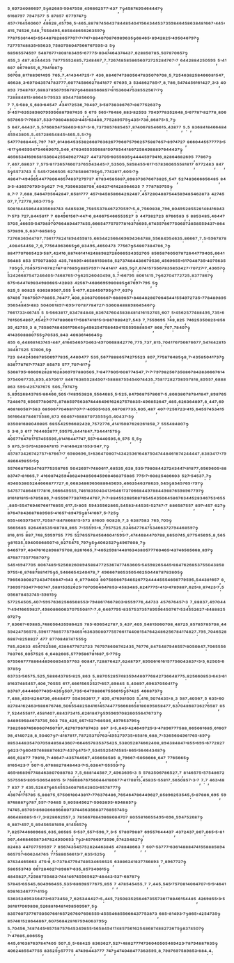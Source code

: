 ⁵·⁶⁹⁷³⁴⁰⁸⁶⁶⁹⁷·⁵‽⁸²⁶⁸⁵′⁵⁰⁴⁷⁵⁵⁸·⁴⁵⁶⁸⁶²⁵⁷⁷′⁴³⁷,⁷‽⁴⁵⁸⁷⁴⁹⁵⁴⁶⁴⁴⁴⁷‽⁶¹⁶⁸⁷⁹⁷,⁷⁹⁴⁷⁵⁷⁷,⁵,⁸⁷⁸⁵⁷,⁶⁷⁷⁹⁷⁴⁷‽⁴⁵⁷'⁷⁶⁴⁵⁶⁰⁶⁰⁷,⁴⁸⁶²⁸·⁴⁵⁷⁹⁶·⁵'⁴⁶⁵:⁸⁸⁷⁸⁷⁴⁵⁶⁴³⁷⁸⁴⁴⁸⁵⁴⁰⁴¹⁵⁶⁴³⁴⁴⁵³⁷³⁵⁹⁸⁴⁶⁴⁵⁸⁶³⁸⁴⁸¹⁶⁶⁷'⁴⁴⁵'⁴¹⁵·⁷⁴⁵²⁶·⁵⁴⁸·⁷⁵⁵⁸⁴⁹⁵:⁶⁸⁵⁸⁴⁸⁶⁵⁶²⁶³⁵⁹⁷‽⁷⁷⁸⁷⁵³⁶¹⁴⁴⁵'⁵⁵⁴⁴⁸⁷⁸²⁸⁶⁵⁷⁷⁰⁷′⁷'⁷⁴⁷'⁸⁸⁴⁰⁷⁰⁸⁷⁶⁹⁸⁹⁶³⁵‽⁶⁸⁴⁶⁵'⁸⁹⁴²⁸²⁵′⁴⁹⁵⁰⁴⁶⁷⁹⁷‽⁷²⁷⁷⁵⁷⁴⁸⁸³⁵′⁶⁵⁶³⁵·⁷⁵⁸⁰⁷⁹⁸⁰⁴⁷⁵⁶⁶⁷⁶⁷⁵⁹⁵'³,⁵‽⁶⁸⁵⁶⁵⁵⁷⁴⁵⁹⁷,⁵⁴⁸⁷⁶⁷⁷'⁸⁰⁸¹⁸³⁴⁹⁵'⁶⁷⁷⁷⁵'⁸⁰⁴⁷⁴⁶⁴³⁷⁴⁴³⁷·⁶²⁸⁸⁵⁰⁷⁸⁵:⁵⁰⁷⁸⁷⁰⁶⁵⁷‽⁴⁵⁵·³,⁴⁸⁷:⁶³⁴⁴⁴³⁵,⁷⁸⁷⁷⁵⁵⁵²⁴⁸⁵:⁷²⁴⁸⁴⁶⁷·⁷:⁷²⁶⁷⁴⁸⁵⁸⁵⁸⁶⁵⁶⁰⁷²⁷²⁵²⁸⁴⁷⁶⁷'⁷,⁶⁴⁴²⁸⁸⁴²⁵⁰⁵⁹⁵,⁵'⁴¹⁶⁸⁷,⁸⁶⁷⁹⁸⁵⁵·⁶·⁷⁹⁴¹⁸⁸⁷‽⁵⁶⁷⁰⁸·⁸¹⁷⁸⁸⁹⁶¹⁴⁹⁵,⁷⁶⁵:⁷:⁴¹⁴³⁴⁴⁷²⁵'⁷,⁴³⁶·⁸⁸⁴⁶⁷⁴⁷³⁸⁰⁵⁶⁴⁷⁸³⁵⁰⁷⁶⁷⁰⁸·⁵·⁷²⁵⁴⁶³⁸²⁵⁸⁴⁶⁶⁰⁸¹⁵⁴⁷·⁴⁶⁶³⁸·³′⁶⁹⁷⁰⁴³⁵⁷⁴⁷⁸³⁷⁷⁷:⁶⁰⁷⁷⁴⁵⁸⁶⁶²⁷⁸⁴¹⁸⁷⁷,⁶⁷⁶⁹⁵·³,⁵³⁴⁸⁶²⁷⁸⁵′⁷·⁸·⁷⁸⁶·⁵⁴⁷⁴⁴⁵⁶¹⁶¹⁴²⁷·³′³,⁴⁰⁸⁹³,⁷⁹⁴⁸⁷⁶⁷:⁶⁸⁸³⁷⁸⁵⁶⁷⁹⁵⁶⁷⁸⁷‽⁶⁴⁶⁸⁸⁵⁶⁶⁸⁵⁷′⁸¹⁵³⁶⁰⁴⁷⁵³⁸⁵⁵²⁵⁶⁷′⁷‽⁷²⁸⁸⁸⁴⁸¹⁵'⁸⁶⁶⁴⁵′⁷⁹⁵³³,⁸⁹⁴⁴⁷⁵⁸⁵⁶⁰⁵‽⁷,⁷:⁵′⁵⁸⁸·⁵·⁶⁸³′⁶⁴⁵⁴⁷,⁴³⁴¹⁷²⁵³⁶·⁷⁰⁴⁸⁷·³′⁵⁸⁷³⁸³⁸⁶⁷⁶⁷'⁸⁸⁷⁷⁵²⁶³⁷‽⁵'⁴⁵⁷′⁶³⁵³⁸⁹⁸⁰⁷⁹⁵⁹⁵⁶⁸⁸⁷⁹⁸⁷⁴³⁵,⁵,⁶⁷⁵,⁵⁶⁵'⁷⁶⁴⁸⁶·⁸⁸³′⁸²⁵⁹³,⁷⁹⁴⁹⁷⁷⁸³⁵²⁶⁴⁸·⁵′⁶⁷⁷⁸⁷′⁸²⁷⁷⁸·⁸⁰⁶⁶⁵⁷⁸⁶⁵′⁷′⁷⁶⁸³⁷:⁵³³′⁷⁰⁸⁰⁴⁸⁸⁰³′⁴⁴⁵′⁶³⁴⁸⁸·⁷⁷⁵²⁸⁹⁵⁷⁵‽⁴³⁵'⁷³⁸·⁸⁶⁸⁷⁵'⁵·⁷‽⁵,⁶⁴⁷:⁴⁴⁴³⁷:⁵·⁵⁷⁶⁶⁸⁹⁴⁷⁵⁸⁴⁰³′⁶³⁷'⁵'⁶·⁷³⁷⁹⁸⁵⁷⁶⁸⁵⁴⁵⁷:⁸⁷⁴⁰⁶⁷⁸⁵⁴⁶⁶¹⁵:⁴³⁸⁷⁷,⁵:⁵,⁸³⁶⁸⁴¹⁸⁴⁶⁶⁴⁸⁴⁴⁵⁹⁴³⁸⁰⁵:⁵:⁴⁵⁷²⁸⁶⁵⁴⁸⁴⁵'⁴⁶⁵:⁵:⁵'⁷‽⁵⁴⁷⁷⁷⁸⁶⁸⁴⁴⁵:⁷⁹⁷,⁷⁶⁷·⁸¹⁴⁸⁶⁴⁵³⁵³⁸²⁶⁶⁸⁷⁶³⁶²⁶⁷⁷⁹⁶⁰⁷⁵⁷⁹⁶²⁵⁷⁵⁸⁸⁷⁶⁵⁷′⁸⁹⁷⁴⁷²⁷,⁸⁶⁶⁰⁴⁴⁵⁵⁷⁷⁷⁷³′⁵′⁶¹⁷‽⁶⁴⁵⁹⁵⁴⁷⁵⁴⁶⁶⁹⁶⁷⁵:⁵⁴⁶·⁴⁷⁶³⁴⁵⁵⁵⁵⁵⁶⁸⁸¹⁵⁰⁷⁸⁵⁴⁴¹⁸⁶⁷²⁵⁸⁴⁹⁸⁸⁸⁹⁷⁶⁴⁴⁴³⁷‽⁴⁶⁵⁶⁵³⁴¹⁶⁹⁶⁵⁸¹⁵³⁶⁰⁴²⁵⁵⁴⁹⁶²⁷⁷⁴²⁷,⁴⁴⁷³⁷⁰⁵′⁶⁰⁵⁵⁶⁰⁵‽⁴⁴⁴⁴⁵⁹⁷⁹⁴¹⁶·⁸²⁸⁶⁴⁶⁸²⁶⁹⁵,⁷⁷⁸⁶⁷‽⁷:⁴⁶⁷:⁶⁸⁶³⁷,⁷·⁵⁷⁵′⁸¹⁷³⁶⁵⁷⁴⁶⁰⁷³⁷⁶⁵⁹⁴³⁴⁴⁵'⁷·⁵³⁵⁰⁵·⁵⁸⁵⁸⁴⁵⁵′⁶¹⁷′⁵⁷⁸³⁶⁰⁶⁵⁵⁵⁸¹⁸¹⁷,⁶⁷⁷²⁴⁸³,⁸⁴⁷,⁵‽⁵⁵⁷³⁷⁴³,⁵,⁵⁴⁵′⁷²⁶⁶⁵⁰⁵,⁶²⁷⁸⁵⁸⁸⁶⁷⁹⁵‽⁵:⁷⁷⁴²⁸¹⁷:⁶⁰⁵′⁷‽⁴⁸⁶⁴⁷′⁴⁹⁴⁰⁶⁵⁴⁴⁷⁷⁸⁰⁶⁴⁶⁵⁷⁴⁸³⁷²⁷⁹⁷³⁷,⁶⁷⁸³⁴⁵⁸⁵⁶⁸⁷:⁸⁹⁸³⁷³⁶⁷⁶⁶⁷³⁸²⁵·⁵⁴⁷,⁵²⁷⁴⁸³⁶⁶⁶⁶⁵⁶⁴⁸⁵,⁸⁴³′⁵'⁴³⁶⁵⁷⁰⁷⁹⁵′⁵‽⁶²⁷,⁷′⁶·⁷³⁵⁶⁶³⁵⁸⁷⁵⁶·⁴⁰⁴³⁷′⁶¹⁴²⁸⁵⁶⁴⁶³⁵,⁷,⁷⁷⁸⁷⁸⁹⁷⁵⁵‽⁸·⁷′⁷,⁷:⁶⁸⁸·⁵⁴⁶⁴⁷⁹⁵⁶⁴²⁸⁴⁷·⁶⁵⁸¹⁷⁷⁷,⁴⁵⁷′⁸⁴⁵⁸⁵⁸⁶⁶⁴²⁶²⁴⁸⁷·⁴⁵⁷²⁸⁰⁴⁸⁸⁷⁵⁴⁴⁵⁸⁹⁴⁸⁵⁴⁶³⁸⁷³,⁴²⁷⁴⁵⁰⁷·⁷·⁷²⁷⁷⁸·⁸⁶³′⁷⁷⁵‽⁵⁰⁸¹⁸⁴⁴⁵⁸⁶⁴⁴⁸³⁵⁶⁸⁸⁷⁴³,⁶⁴⁸⁵⁸³⁶·⁷⁵⁸⁵⁵³⁷⁸⁴⁶⁷²⁷⁰⁵⁹⁷′⁵:⁸·⁷⁵⁶⁰⁸³⁸·⁷⁹⁶·⁸⁰⁴⁹⁵²⁸⁵⁵²⁸¹⁴⁸⁴¹⁶⁸⁴³⁷'⁵⁷³,⁷²⁷:⁸⁴⁴⁵⁸¹⁷,⁷,⁶⁸⁴⁹⁶¹⁵⁶⁷′⁴⁴⁷′⁶·⁸⁴⁶⁶⁷⁵⁴⁶⁶⁵⁵³⁵²⁷,³,⁴⁴⁷³⁸²⁷²³,⁶⁷⁶⁶⁵⁸³,⁵,⁸⁸⁵³⁴⁸⁵:⁴⁶⁴⁴⁷⁵⁷⁰⁵·⁴⁶⁶⁵⁵′⁵⁴⁷⁹⁸⁹⁷⁰⁷⁶⁶⁴⁸⁹⁴⁴⁷⁷⁴⁵⁵:⁶⁶⁶⁵⁴⁷⁷⁵⁷⁹⁷⁷⁸¹⁶³⁷⁸⁶⁹⁵:⁶⁷⁴⁵⁵⁷⁸⁶⁷⁷⁵⁰⁶⁹⁷³⁸⁵⁸⁵⁵⁹⁴³⁷'⁸⁶⁴⁵⁷⁹⁸⁹⁶·⁵:⁶³⁷'⁶⁸⁵⁸⁵‽⁷²⁷⁶⁸³⁶⁹⁴⁴⁷⁰⁷:⁷⁵⁶¹⁷⁷⁸²⁴¹⁸⁹⁴⁴⁵⁹⁸¹⁵:⁶⁶⁵⁴⁴²⁵⁶⁶⁴⁶⁹⁶⁹⁴³⁶⁴⁷⁸⁸·⁵⁵⁶⁸⁴⁹⁵⁴⁶³⁵:⁸⁶⁶⁶⁷·⁷:⁵'⁵⁹⁶⁷⁸⁷⁸·⁴⁰⁸⁴⁵⁴⁴⁵⁸·⁷·⁶·⁷⁷⁵⁶⁴⁰⁶³⁶⁶⁵‽⁶·⁸³⁴⁹⁵:⁴⁶⁵⁰⁴⁷³,⁷⁷⁵⁶⁷‽⁵⁴⁸⁰⁷³⁸⁴⁷⁸⁶·⁷‽⁸⁸⁴⁷⁷⁰⁷⁶⁶⁵⁴²³′⁵⁸⁷:⁴²⁴¹⁶·⁸⁸⁷⁴⁶¹⁴¹⁴²⁴⁸⁸⁹⁸²⁷²⁸⁰⁶⁶⁵³⁴³⁵²⁷⁰⁵,⁸⁵⁶⁵⁸⁷⁶⁰⁵⁰⁷⁸⁷²⁶⁴⁴⁷⁷⁹⁴⁰⁵:⁶⁶⁴¹⁵⁶⁴⁸⁵,⁸⁵³,⁵⁷⁵⁰⁷³⁸⁰³,⁴³⁵:⁷⁸⁶⁹⁵'⁴⁶⁵⁸⁶¹⁵⁰⁸⁵⁸·⁵²⁷³⁷⁴⁸⁴⁴³⁸⁶⁷⁹⁵³⁶·⁴⁵⁶⁹⁶⁵⁵'⁶¹⁷⁰⁴⁸⁷³⁵′⁴⁰⁷⁵⁶³⁵,⁷⁰⁵‽⁵:⁷⁵⁸⁵⁷⁵⁷'⁶⁷⁸²⁷⁴⁷′⁸⁷⁶⁸⁵‽⁸⁸⁵⁷⁵⁹⁷'⁷⁴⁴¹⁴¹⁷,⁴⁸⁵·⁵‽⁷:⁶⁷⁴¹⁵⁷⁵⁵⁶⁷⁸³⁵⁸⁵³⁴²⁷'⁷⁰⁷²⁷′⁷:⁴³⁶⁵⁷‽⁵²⁴²⁶⁶⁸⁷⁵⁴⁷²⁴⁶⁴⁰⁵'⁷⁴⁶⁸⁷⁶⁵'⁷‽⁶²⁵²⁶⁰⁴⁰⁴⁹⁸·⁵:⁷'⁶⁶⁷⁹⁵,⁸⁰⁶¹⁴¹⁵·⁷‽⁶²⁷⁰⁴⁷⁷²⁷²⁵:⁸³⁷⁷⁸⁶⁷‽⁶⁷⁵'⁶⁴⁴⁷⁴⁹⁸³⁴⁹⁸⁰⁶⁸⁵′⁴²⁸⁸³,⁴²⁵⁶⁷′⁴⁶⁸⁶⁶⁹⁵⁹⁸⁰⁸⁸⁵‽⁶⁷⁶⁹⁷'⁷⁹⁵,⁵‽⁶²⁵·⁵,⁸⁰⁸²⁵,⁶³⁶³⁸⁹⁵⁶⁷:⁵⁵⁵,⁵'⁶⁷⁷:⁶²⁸⁴⁵⁰⁷⁹⁵‽⁷′⁷·⁶³⁷‽⁶⁷⁴⁹⁵,⁷⁸⁶⁷⁵⁶⁷′⁷⁸⁸⁵⁵:⁷⁶⁴⁷⁷·⁴⁰⁸·⁸³⁶³⁷⁰⁵⁶⁶⁶⁷'⁶⁸⁸⁹⁶⁵⁷'⁸⁴⁸⁴⁸²⁸⁰⁷⁰⁶⁴⁵⁴⁴¹⁵⁵⁴⁹⁷²⁷³⁵'⁷⁷⁸⁴⁸⁹⁸⁹⁵⁹⁵⁶⁵⁴⁸⁴⁵′⁴⁸³,⁵⁰⁴⁰⁶¹⁸⁹⁷'⁶⁹⁵′⁷⁰⁷⁸⁷⁷⁸⁴⁷²⁷'⁵³⁶⁰⁸⁴⁸⁸⁸⁹⁸⁶⁴⁵⁴⁶⁷‽⁷⁶⁶¹⁷³³′⁴⁶⁷⁴⁵,⁵,⁵′⁵⁶⁶³⁸¹⁷·⁸³⁴⁷⁸⁴⁸⁴⁸·⁸³⁶⁷⁴⁷⁶⁰⁴⁵⁸³⁸⁴⁸¹⁴¹⁶¹⁵²⁷⁴⁵·⁶⁰⁷,⁵′⁴⁵⁶²⁵⁷⁷⁴⁸⁸⁴⁹⁵·⁷³⁵'⁶⁷⁶¹⁵⁰⁵⁴⁸⁶⁷·⁴⁵⁴²⁷′⁷⁷⁴⁷⁸⁸⁶⁶⁸¹⁷′⁵⁸⁶⁷⁴¹⁸¹⁵′³′⁸⁶⁷⁰⁸⁸⁴²⁷:⁵⁴³,⁷·⁷⁵⁵⁹⁶⁹⁵,⁷⁴⁸·⁸²⁵,⁷⁴⁶²⁵³⁵⁰⁸²³′⁸⁵⁶³⁵·⁴²⁷⁵⁵·³,⁸·⁷⁵⁵⁸⁶⁷⁴⁸⁴⁵⁶¹⁷⁵⁶⁴⁵‽⁴⁹⁸²⁵⁴⁷⁵⁸⁶⁴⁹⁴¹⁵⁵⁵⁹⁵⁸⁸⁸⁵⁴⁷,⁸⁶⁸·⁷⁰⁷:⁷⁸⁴⁰⁷‽⁴¹⁴³⁵⁰⁸⁸⁸⁰⁷⁵⁵‽⁷⁰⁵³⁵·⁸⁴³,⁴⁰⁶³⁶¹⁴⁶⁶⁴⁵‽⁴⁵⁵,⁶·⁴⁴⁸⁶⁸¹⁴³⁷⁴⁵'⁴⁴⁷·⁴¹⁶⁴⁵⁴⁶⁵⁷⁰⁴⁶³′⁴⁹⁷⁰⁶⁶⁸⁸⁴²⁷⁷⁶·⁷⁷⁵·⁷³⁷·⁸¹⁵:⁷⁰⁴¹⁷⁶⁷⁵⁶⁶⁷⁶⁶⁷⁷·⁵⁴⁷⁴⁴²⁸¹⁵³⁸⁴⁸⁷⁵²⁵,⁵⁷⁴⁰⁶·⁵‽⁷²³,⁸⁴⁴²⁴³⁶⁸⁷⁸⁵⁰⁶⁹⁷⁷⁸³⁵·⁴⁴⁸⁰⁴⁷⁷,⁵³⁵·⁵⁶⁷⁷⁸⁸⁸⁶⁵⁷⁴²⁷⁵⁵²³,⁸⁰⁷·⁷⁷⁵⁸⁷⁶⁴⁸⁵‽⁸·⁷'⁴³⁵⁸⁵⁰⁴¹⁷³⁷‽⁸³⁸⁷⁷⁸⁷⁶⁷′⁷⁷⁴³⁷,⁸⁵⁸⁷⁵,⁵⁷⁷·⁷⁰⁷′⁶¹⁷‽⁵³⁶⁸⁷⁹⁵'⁶⁶⁶⁹⁶²⁸²⁸¹⁶²⁸³⁶⁹⁷⁹⁷⁸⁸⁰⁵⁰⁵·⁷′⁸⁴⁷⁷⁶⁰⁵′⁶⁰⁸⁷⁷⁴⁵⁴⁷·⁷'⁷′⁷⁹⁷⁹⁸²⁵⁶⁷³⁵⁰⁸⁶⁷⁸⁴³⁸³⁶⁶⁶⁷⁶¹⁴⁹⁷⁵⁴⁰⁶⁷⁷³⁵:⁸⁹⁵:⁴⁵⁷⁰⁶¹⁷,⁸⁴⁶⁷⁶³⁸⁵⁵²⁸⁴⁵⁰⁷'⁵⁸⁸⁸⁸⁷⁵⁵⁴⁵⁴⁰⁷⁴⁴³⁵:⁷⁵⁸¹⁷²⁸²⁷⁹⁸⁹⁵⁷⁸¹⁸·⁸⁹⁵⁵⁷·⁶⁸⁸⁸⁸⁶³,⁵⁹⁵′⁴²⁵⁷⁸⁷⁶⁷⁵,⁵⁰⁵:⁷⁹⁷⁴⁷‽⁵:⁸⁹⁵²⁶⁸⁴³⁷⁸⁵′⁸⁶⁴⁶⁶·⁵⁰⁵'⁷⁴⁸⁹⁵³⁸²⁶·⁵⁵⁶⁴⁶⁸⁵·⁵′⁵²⁵:⁸⁴⁷⁹⁶⁸⁷⁵⁷⁸⁶⁰⁷'⁵:⁸⁰⁶³⁸⁰⁷⁸⁷⁸⁴¹⁸⁴⁷·⁸⁹⁸⁷⁶⁵⁷²⁴⁸⁶⁷⁵·⁶⁵⁶⁵⁷⁷⁸⁰⁶⁷⁵:⁸⁷⁸⁸⁵⁹⁷⁵⁶³⁸⁷⁴⁴⁴⁶⁴⁹⁶¹⁶²⁶²⁷⁵⁷⁸⁸³⁵'⁴⁹⁶⁸⁵²⁶⁴⁷·⁴⁸⁵:⁶²⁶³⁶⁴⁸⁹⁷:⁸·⁴⁴⁷:⁶⁹⁴⁶⁸¹⁸⁰⁵⁸⁷′⁵⁸³,⁶⁸⁵⁰⁶⁷⁷⁰⁴⁶⁸¹⁷⁰⁷′⁷'⁴⁰⁵⁰⁵′⁶³⁵·⁶⁶⁷⁰⁸⁷⁷³⁵:⁶⁰⁵·⁴⁸⁷,⁴⁰⁷′⁷²⁵⁶⁷²³′⁴¹⁵·⁶⁴⁵⁵⁷⁴⁵³⁴¹⁵⁵⁶¹⁶⁶⁴⁸⁷⁸⁴⁶⁷⁵⁵⁸⁶·⁸⁷³,⁶⁰⁴⁶⁷'⁶⁸⁸⁸⁷⁰⁷³⁵⁵⁵‽⁵:⁴⁰⁴³⁷′⁵‽⁸³⁵⁰⁸¹⁶⁸⁸⁰⁴⁰⁸⁸⁵,⁶⁸⁵⁵⁴²⁵⁹⁶⁶⁸²⁴²⁸·⁷⁵⁷²⁷⁷⁶·⁴¹⁴¹⁵⁰⁸⁷⁶²⁸²⁶¹⁸⁵⁸·⁷,⁵⁵⁵⁴⁸⁴⁸⁰⁷‽⁵,³′⁶·³,⁶¹⁷,⁷⁶⁴⁴⁶³⁸⁷⁷·⁵⁹⁵⁷⁵:⁸⁴⁴¹⁸⁴⁷:⁷³⁴⁴⁴¹⁵⁷⁵‽⁴⁰⁵⁷⁷⁶⁴⁷⁸¹⁷⁵⁷⁴⁵⁵⁵⁹⁵:⁸¹⁴¹⁶⁴⁴⁷⁷⁴⁷·⁵⁵⁷′⁶⁴⁴⁰⁵⁹⁵:⁶·⁵⁷⁵,⁵·⁵‽⁵,⁸⁷⁵:⁵'⁵⁷⁵′⁴³⁸⁰⁴⁷⁸¹⁵,⁷′⁴¹⁴⁶⁴²⁸¹⁵⁵³′⁵⁴⁷·⁷‽⁴⁵⁷⁸⁷³⁴²⁶⁷⁴²⁷⁵⁷'⁶⁷⁶⁶⁷′⁷,⁶⁹⁸⁰⁶⁹⁶·⁵'⁶³⁶⁴⁷⁰⁸⁰⁷′⁴³⁴²⁵³⁶¹⁶⁴⁸⁷⁵⁰⁴⁷⁴⁴⁸⁴⁶¹⁸⁷⁴²⁴⁴⁴⁴⁷:⁸³⁸³⁴¹⁷'⁷⁹⁴⁸⁶⁶⁴⁹⁸⁵⁵′⁵‽⁵⁵⁷⁶⁶⁸⁷⁹⁶³⁴⁷⁶³⁷⁷⁵³⁵⁸⁷⁶⁵,⁵⁰⁴²⁶⁹⁷'⁷⁴⁸⁰⁶¹⁷:⁶⁸⁵³⁵·⁶³⁸·⁵³⁵′⁷⁹⁸⁰⁸⁴⁴²⁷²⁴³⁴⁴⁷′⁸¹⁸⁷⁷:⁶⁵⁶⁹⁶⁰⁵'⁸⁸⁸³⁷⁴⁷'⁸¹⁶⁶⁵:⁷,⁴¹⁶⁰⁸⁷⁴²⁵⁹⁴⁸⁶²⁴⁹⁴⁸⁵⁰⁶⁴⁵⁹⁶⁰⁴⁶⁸³⁷⁵⁸⁸⁵,⁷⁷⁵′⁷'⁶⁰⁸²⁵⁴⁸⁶⁶⁰³,⁵²⁷′⁵⁴⁵³⁷:⁷‽⁴⁹⁴⁰⁵³⁸⁰⁵²⁴⁴⁶⁶⁶⁸⁷⁷⁷²⁷·⁶·⁶⁶⁸³⁴⁸⁶⁹⁶⁵⁶⁸⁸⁶⁴⁵⁶⁹⁵:⁴⁶⁶³⁵⁴⁶³⁷⁸⁶³⁵·⁵⁴⁵‽⁸⁵⁴⁵⁷⁶⁵'⁷⁹⁷‽⁵⁴⁷⁵⁷⁷⁴⁸⁶⁴⁶¹⁷⁷⁸¹⁶·⁵⁶⁶⁶⁴⁹⁵⁵⁵·⁷⁴⁶¹⁸³⁵⁰⁴⁰⁴¹³′⁶⁴⁶¹⁷³⁷⁰⁶⁶⁸⁴⁴⁹⁷⁸⁸⁴⁴⁹⁸⁸⁷⁶⁵⁹⁸⁹⁶⁷⁷⁹⁷‽⁸¹⁶¹⁸¹⁸¹⁵'⁶⁷⁸⁵⁸⁸⁶·⁷'⁸⁵⁵⁹⁶⁷⁷³⁸⁷⁴⁹⁴⁴⁷⁶⁷·⁷'⁷'⁸⁸⁴⁵⁵²⁶⁸⁵⁶⁸⁷⁶⁵⁴⁵⁴³⁵⁰⁶⁴⁵⁸⁶⁷⁶³⁴⁴⁵²⁸³⁴⁶⁷⁵³′⁶⁵⁵:⁸⁸⁵'⁵⁵⁴⁷⁶⁹⁴⁶⁷⁶⁶¹⁷⁶⁸⁵⁵·⁶¹⁷:⁵'⁸⁰⁵,⁵⁹⁴³⁵⁵⁶²⁸⁶⁵:⁵⁴⁵⁸³′⁴⁴⁵³⁵'⁵²⁷⁴⁷'⁷,⁸⁸⁶⁵⁸⁷⁵⁵⁷,⁸⁹⁷'⁴⁵⁷,⁶²⁷‽⁸⁷⁶⁴⁷⁸⁴³⁶⁸⁷⁶⁸⁹⁵⁰⁵′⁴¹⁶⁵⁷′⁸⁹⁴⁷⁵‽⁸¹⁴¹⁶⁶⁷·⁵'⁷²⁵‽⁶⁵⁵'⁴⁶⁵⁹⁷⁵⁴¹⁷:⁷⁰⁵⁸⁷'⁸⁴⁷⁸⁶⁶⁸¹⁵'⁵⁷³,⁸¹⁶⁰⁵,⁶⁰⁸²⁶·⁷·³,⁶³⁸⁷⁵⁸³,⁷⁶⁵·⁷⁰⁵‽⁵⁶⁶⁵⁶⁸⁵,⁸²⁶⁴⁶⁸⁵³⁵′⁸⁸⁷⁸⁸·⁸⁶⁵,⁷'⁵⁵⁵⁹⁵'⁶·⁷⁹⁵⁷⁵²⁵:⁵³⁴⁶⁴⁷⁷⁶⁴⁷⁵³⁴⁶⁶³⁷²⁷⁹⁴⁴⁶⁸⁵⁹⁷‽⁸¹⁶·⁶¹⁵,⁸⁸⁷·⁷⁴⁸·⁵⁹⁵⁹⁷⁵⁵,⁷⁷⁵,⁵²⁷⁶⁵⁵⁷⁸⁴⁵⁶⁴⁶⁰⁴¹⁵⁹⁵′⁷:⁴⁷⁴⁴⁶⁸⁴⁴⁷⁰⁷⁸⁸·⁸⁶⁵⁰⁷⁴⁵·⁸⁷⁷⁵⁴⁵⁶⁹⁵:⁸·⁵⁶⁵‽⁸¹⁵³⁵:⁵⁹⁴⁰⁵⁰⁶⁸⁵⁰⁷′⁸·⁸²⁷⁵⁴⁷⁵·⁷⁹⁷‽⁵‽⁴⁰⁶²⁵²⁷‽⁴⁹⁶⁷⁸⁰⁸·⁷‽⁶⁴⁶⁵⁷⁹⁷·⁴⁰⁴⁷⁶¹⁶²⁸⁹⁸⁸⁷⁵⁷⁰⁸·⁸²⁶¹⁶⁶⁵·⁷′⁴⁰⁵²⁵⁹⁸¹⁴⁴⁸¹⁶³⁴³⁸⁰⁵⁷⁷⁷⁶⁰⁴⁶⁵′⁴³⁷⁴⁶⁵⁶⁵⁶⁶⁸·⁸⁹⁷‽⁴⁷⁶⁸⁷⁷⁵⁵⁷⁷⁶⁸⁷⁰⁷‽⁵⁴⁵'⁶⁹⁴⁷⁷⁰⁵,⁸⁰⁶⁷⁴⁸⁵′⁵²⁵⁶⁸²⁶⁰⁸⁹⁴⁵⁸⁸⁴⁷⁷²⁵³⁶⁷⁴⁷⁷⁴⁶³⁶⁰⁵′⁵⁴⁵⁹⁸²⁶⁵⁴⁴⁵′⁸⁸⁴⁷⁶²⁶⁸⁵³⁷⁵⁵⁰⁴³⁸⁵⁸⁹⁷⁵⁵'⁶·⁸⁷⁶⁸⁷⁸⁸¹⁴⁷⁵‽⁵·⁵⁴⁶⁶⁶⁵⁴²⁴⁰⁴⁷⁸·⁷,⁴⁹⁶⁶⁶⁷⁸⁶⁵³⁵⁰⁵⁴⁶²⁵⁰⁴⁴⁸⁷⁸⁷⁸³⁸⁰⁵‽⁷⁹⁶⁵⁶³⁸⁰⁸²⁷²⁴³⁴⁷⁵⁶⁶⁴⁷'⁶⁴³,⁶·⁸⁷⁷⁰⁴⁰³,⁸⁰⁷⁵⁸⁵⁶⁶⁷⁵⁴⁶⁵²⁶⁷⁷²⁴⁴⁴⁴⁵⁵⁵⁴⁶⁵⁶⁷⁷⁹⁵⁹⁵:⁵⁴⁴³⁸¹⁶⁵⁷,⁸·⁷³⁶⁹⁵⁷⁵³⁴⁷⁷′⁶⁰⁷⁴⁷:⁵⁸⁸¹⁵³⁵²⁶²⁵′⁷⁰⁷⁰⁵⁰⁴⁶⁴⁷⁸⁵³′⁴⁵⁸³⁴⁸⁵:⁸²⁴⁷⁷⁷⁵'⁴¹³′⁴⁷⁸⁹⁸⁸⁷:⁶²⁵′⁸·⁸⁷⁴²³′⁷:⁵⁰⁵⁶⁸⁷⁸⁴⁵³⁷⁴⁵'⁵⁹⁸¹⁵‽⁵⁷⁷²⁵⁴⁵⁰⁵:⁴⁰⁷′⁵⁹⁵⁷⁶³⁶²⁵⁶⁶⁵⁶⁸⁵⁵³′⁷⁹⁴⁸⁶¹⁷⁶⁶⁷⁸⁰³′⁸⁵⁵⁹⁷⁷⁶·⁴⁴⁷³³,⁴⁵⁷⁶⁷⁶⁴⁵⁷′³,⁷·⁸⁸⁸³⁷:⁴⁹⁷⁰⁴⁴⁷′⁴⁹⁴¹⁶⁶⁵⁹⁸²⁷:⁴⁹⁸⁰⁸⁶⁶⁰⁶³⁷⁰⁷⁵⁵⁰⁸¹⁷'⁷:⁶·⁶⁴⁶⁷⁷⁹⁵'⁸³⁵⁷⁵³⁷³⁵⁷⁸⁹⁵⁹⁶⁴⁵⁰⁷⁶⁷′⁵³⁴⁵⁵²⁶²⁷'⁶⁴⁸⁸⁸²⁵⁰⁷²⁷‽⁷·⁸³⁶⁶⁷'⁶⁹⁸⁸⁵:⁷⁴⁸⁰⁵⁶⁴³⁵⁹⁸⁶⁴²⁵,⁷⁸⁵'⁶⁹⁶⁵⁴²⁷⁸⁷·⁵·⁴³⁷·⁴⁰⁵·⁵⁴⁸¹⁵⁰⁶⁰⁷⁰⁸·⁴⁸⁷²⁵·⁸⁵⁷⁸⁵⁷⁸⁵⁷⁰⁸·⁴⁴⁵⁹⁴²⁴⁷⁵⁶⁵⁷⁵:⁵⁹⁶¹⁷⁷⁶⁸⁵⁷⁷⁵⁷⁹⁴⁶⁵'⁶³⁶³⁵⁰⁸⁰⁷⁷⁵⁵⁷⁶⁶¹⁷⁴⁴⁰⁸¹⁵⁴⁷⁶⁴²⁴⁸⁶²⁵⁶⁷⁸⁴¹⁷⁴⁸²⁷:⁷⁹⁵·⁷⁰⁴⁶⁵²⁸⁶⁸⁸⁷′⁸²⁵⁸⁸²⁷,⁴⁷⁷,⁸⁷⁷⁰⁸⁴⁸⁷⁴⁷⁵⁵⁵‽⁷⁸⁵:⁸²⁶³³,⁴⁵⁴⁷⁵²⁵⁸⁶·⁴³⁸⁶⁴⁷⁷⁸⁷²⁷²³,⁷⁶⁷⁹⁷⁸⁶⁰⁸⁷⁴²⁴³⁵·⁷⁶⁷⁷⁶·⁸⁴⁷⁵⁴⁸⁷⁹⁴⁶⁵⁵⁷′⁸⁰⁵⁰⁸⁴⁷:⁷⁰⁶⁵⁵⁵⁶⁷⁸³⁷⁶⁵·⁶⁰⁵⁷⁵²⁵,⁶·⁶⁴⁸²⁶⁰⁵:⁵⁷⁷⁹⁵⁸⁶⁷⁸¹⁶⁸⁷·⁵′⁷⁷⁵‽⁶⁷⁵⁵⁶⁶⁷⁷⁷⁸⁸⁶⁴⁴⁸⁹⁶⁰⁸⁵⁴⁵⁵⁷⁷⁶³,⁶⁰⁸⁴⁷:⁷²⁸⁸⁷⁶⁴²⁷:⁶²⁴⁸⁷⁹⁷·⁸⁹⁵⁰⁶¹⁶¹⁶¹⁵⁷⁷⁵⁶⁰⁴³⁸³⁷'⁵′⁵·⁶²⁵⁰⁵′⁶⁹⁷⁸⁵‽⁶³⁷³³′⁵⁶⁵⁷⁵:⁵²⁵·⁵⁸⁸⁶⁴³⁷⁸⁵′⁸²⁵·⁸⁶³,⁵:⁸⁸⁷⁰⁵²⁸⁵⁷⁴⁸³⁵⁹⁴⁴⁸⁰⁷⁷⁶⁸⁴²⁷³⁶⁶⁴⁸⁷⁷⁵:⁸²⁵⁶⁶⁰⁸⁵³′⁶⁴³′⁶¹⁸¹⁶³⁷⁴⁸⁵⁴⁵⁷:⁴⁰⁶·⁷⁰⁵⁵⁵,⁶¹⁷:⁴⁶⁶¹⁵⁶⁵²⁵²⁷′⁶⁵⁷:⁸⁹⁸⁴⁵,⁵:⁴⁰⁸⁹⁷:⁶⁹⁶³⁷⁰⁵⁰⁴¹⁷‽⁸³⁷⁸⁷:⁶⁴⁴⁴⁶⁰⁷⁷⁴⁰⁵′⁴³⁵‽⁵⁰⁷:⁷³⁵'⁶⁴⁷⁹⁸⁸⁶⁶⁷⁵⁵⁶⁶¹⁵‽⁵⁷⁴²⁵,⁴⁶⁶⁸⁷³⁷‽⁷:⁴⁸⁸·⁴⁹⁵′⁸²⁶⁴⁷³⁶·⁴⁶⁴⁸⁴⁷⁷,⁵⁵⁴⁵⁶³⁶¹⁷·⁷,⁴⁹⁵·⁴⁷⁶⁹⁸¹⁵⁰⁵,⁵:⁴¹⁶·⁵⁰⁷⁴⁴³⁵'⁸·³,⁵⁸⁷:⁴⁰⁵⁶⁷·⁵,⁶³⁵'⁶⁰⁸²⁷⁸⁴¹⁶²⁴⁶³′⁶⁸⁸⁶⁷⁶⁷⁴⁶·⁵⁰⁶⁵⁵⁴⁸²⁵⁸⁴¹⁶¹⁴⁵⁷⁴⁴⁷⁷⁵⁶⁶⁶⁸⁶⁵⁸¹⁸⁰⁸⁹⁵⁸⁵⁸⁴⁷⁷·⁶³⁷⁰⁴⁸⁶⁸⁷³⁶²⁷⁶⁵⁸⁷,⁸⁵⁷·⁵²⁴⁴⁵⁵⁸¹⁷:⁴⁵⁸¹⁴⁰⁷:⁶⁸⁴³⁷³⁴¹⁵:⁶²⁶¹⁸⁴⁷‽⁵⁹⁵⁹⁶⁹⁷⁰⁸²⁶⁰⁵⁵⁶⁴⁷⁶⁷³⁷‽⁸⁴⁸⁹⁵⁹⁵⁸⁴⁶⁷³⁷³⁵·⁵⁰³,⁷⁵⁸·⁴²⁵·⁸⁵⁷′⁵²⁷′⁶⁸⁵⁰⁵·⁴⁹⁷⁹⁵³⁷⁹⁵‽⁷³⁸²⁵⁶⁶⁷⁴⁵⁶⁰⁶⁰⁷⁴⁵⁰⁷⁸⁷:⁴²⁷⁶⁷⁹⁶⁷⁸⁷⁴³³,⁸⁶⁷,³′⁵:⁸⁴⁵′⁴²⁴⁶⁴⁹⁷²⁵′³′⁴⁷⁸⁹⁶⁷⁷⁷⁵⁸⁸·⁶⁶⁵⁰⁶¹⁶⁸⁵·⁶¹⁶⁰⁷⁹⁸·⁴¹⁴⁰⁷²⁸·⁸·⁵⁰⁴⁰⁷‽⁷'⁴¹⁸⁷⁸¹⁷:⁷⁸⁷²⁵³⁷⁰⁷⁶³′⁴⁹⁵²⁷⁹⁷³⁵'⁶⁵⁸¹⁶·⁶⁸⁸·⁷'⁵³⁶⁵⁶⁰⁴⁹⁶¹⁷⁶⁵'⁸⁹⁷‽⁸⁸⁵³⁴⁴⁸³⁵⁴⁷⁰⁷⁰⁵⁸⁴⁸⁵⁸⁴³⁶⁰⁷'⁶⁶⁴⁶⁵⁷⁸³⁵³⁷⁵⁴²⁵·⁵³⁸⁰⁵²⁸⁷⁴⁶⁶²⁴⁰⁸·⁸⁹⁴³⁸⁴⁸⁴⁷′⁸⁵⁵′⁶⁹⁵'⁶⁷⁷²⁸²⁷‽⁶²³′⁷‽⁶⁰⁴⁹⁷⁴⁶⁸⁸⁸⁷⁴⁶²⁷'⁴³⁷‽⁴⁷⁵'⁷·⁵³⁴⁵⁵²⁵⁴⁷⁴⁵⁸⁵'⁶⁶⁵′⁵⁶⁴⁶⁴³⁴⁸⁷‽⁴⁶⁵·⁶²⁸⁷⁷,⁷⁹⁸¹⁸·⁷'⁴⁶⁶⁴⁷'⁴³⁵⁷⁴⁴⁵⁶⁷:⁴⁵⁶⁶⁵⁸⁵⁸⁵,⁸·⁷⁹⁶⁶⁷'⁵⁰⁵⁶⁶⁶⁶·⁶⁴⁷,⁷⁷⁶⁵⁶⁶⁵‽⁸¹⁶⁵⁴²³′⁷,⁵⁰⁷'⁵:⁶⁷⁶⁸⁸²⁷⁸⁴⁸⁴⁴³′⁷′⁵:⁶³⁸⁴⁷′⁵⁵⁵⁵³′⁷‽⁴⁶⁵′⁸⁶⁸⁹⁶⁷⁷⁴⁸⁴⁶³⁸⁰⁷⁰⁸⁸⁷⁸³,⁷:⁵·⁶⁸⁸¹⁴⁴⁵⁸⁷·⁷·⁴⁹⁶³⁶⁹⁵'³,⁵,⁵⁷⁸³⁵⁰⁶⁷⁸⁶⁵²⁷:⁷,⁸¹⁴⁶⁵⁷⁵'⁵⁷⁵⁴⁸⁶⁷²⁵⁵⁷⁵⁵⁶⁵′⁸⁰⁵′⁵⁰⁶⁵⁴⁸⁶¹⁵,⁵'⁷⁶⁸⁶⁸⁶⁷⁶⁷⁵⁶⁰⁴⁴⁴¹⁸⁰⁶⁷⁷′⁴¹⁷⁰⁸¹⁵:⁴⁵⁸³⁵'⁵⁵⁸¹⁷:⁵⁶⁵⁰⁸⁵⁷'³′⁷,⁷:⁷,⁴⁶³′⁴⁸⁷,⁸³⁷,⁷,⁴³⁵:⁵²⁸⁴⁷‽⁸⁵⁴⁵⁵³⁴⁰⁸⁷⁸⁵⁴²⁸⁰³′⁶⁵⁷⁸⁷⁷⁷‽⁴³⁸⁷⁶¹⁷⁵⁷⁸⁵,⁵:⁸⁸⁸⁷⁵·⁵⁷⁵⁰⁶¹⁸⁰⁴³⁸¹⁷'⁷⁷⁶³⁷⁶⁴⁸⁶·⁷⁶⁵⁴⁶⁴⁷⁸⁶⁴⁴⁹⁶²⁷·⁸⁵⁸⁹⁶²⁵³⁵⁴⁵:⁵'⁸⁷⁸⁸⁶·⁶⁹⁵,⁵⁹⁸⁷⁴⁸⁸⁸⁷‽⁷⁸⁷·⁵⁵⁷'⁷⁰⁴⁸⁵,⁵·⁸⁰⁵⁸⁴⁵⁶²⁷'⁵⁰⁶³⁸⁹⁵'⁶⁹⁴⁸⁸⁵⁷‽⁷⁴⁷⁴⁵:⁸⁵⁷⁰⁵′⁸⁶⁸⁰⁸⁶⁸⁶⁶⁸⁸⁰⁷³⁷⁴⁴⁵⁶³⁵⁶⁸³⁷⁷⁶⁸⁵⁵⁷⁴⁵‽⁴⁶⁶⁴⁸⁸⁶⁸⁵'⁵'⁷·³′⁸²⁸⁶⁶²⁵⁵⁷·³,⁷⁸⁵⁶⁶⁷⁶⁸⁴⁹⁸⁶⁸⁰⁸⁴⁷⁰⁷,⁸⁰⁵⁵⁸¹⁶⁶⁵⁵⁴⁹⁵'⁶⁹⁶·⁵⁹⁴⁷⁵²⁶⁸⁷‽⁶·⁸⁸⁷′⁴⁹⁷·⁵·⁸⁹⁴⁵⁶⁵⁸¹⁸⁹⁸·⁸¹⁴⁵⁶⁵⁷‽⁷:⁸²⁵⁷⁴⁴⁶⁶⁶⁹⁶⁸⁵·⁶³⁵·⁸⁶⁵⁸⁵,⁵′⁵³⁷·⁵⁵⁷′⁵⁹⁶·⁷·³′⁵,⁵⁷⁸⁰⁷⁹⁸⁸⁷,⁶⁹⁵⁵⁷⁶⁴⁴⁴³⁷,⁴³⁷²⁴³⁷·⁸⁰⁷:⁶⁶⁵′⁵'⁸¹⁵⁶⁷:⁴⁴⁶⁸⁴⁶⁵⁸⁷³⁴⁷⁸²⁴⁹⁵⁰⁶⁵³,⁷‽³′⁴⁵⁷⁸⁶⁹⁷³⁵⁹⁶·⁵⁷⁴²⁵⁴⁸²⁷‽⁸²⁴⁸³,⁴⁴⁷⁰⁷⁷⁵⁹⁵⁹⁷,⁷,⁸⁵⁶⁷⁴³⁵⁴⁵⁷⁵²⁸²⁴⁴⁶³⁸⁴⁵,⁴⁷⁸⁸⁴⁸⁶⁶³,⁷,⁶⁰⁷′⁵³⁷⁷⁷′⁶³⁶¹⁴⁸⁸⁸⁴⁷⁴¹⁵⁵⁸⁸⁸⁵⁸⁹⁴⁶⁶⁵⁷⁵⁷′⁶⁰⁶²⁴⁴⁷⁶⁵,⁷⁷⁵⁸⁸⁰⁵⁶⁶¹³′⁷·⁶³⁵′⁵²⁵‽⁸⁷⁴³⁴⁴⁶⁵⁶⁶³,⁴⁷⁵′⁸·⁵'⁷³⁷⁸⁴⁷⁷⁹⁴⁷⁴⁸⁵³⁴⁶⁵⁶⁵²⁵,⁶³⁸⁸⁶²⁴¹⁸²⁷⁷⁴⁶⁸⁹³,⁷·⁸⁹⁶⁷⁷²⁷‽⁵⁸⁶⁵⁵³⁷⁴³,⁶⁶⁷²⁸⁴⁶²⁷′⁸⁹⁸⁶⁷′⁶³⁵:⁸⁵⁷³⁴⁰⁶¹⁵‽⁴⁸⁴⁵⁸²⁷:⁷²⁵⁸⁸⁷⁵⁵⁴⁸³′⁷⁴⁴¹⁴⁶⁷⁴⁵⁵⁶⁵⁶²⁷′⁴⁸⁴⁴³′⁵³⁷'⁶⁸⁷⁸⁷‽⁵⁷⁸⁴⁵′⁶⁵⁵⁴⁵:⁶⁰⁴⁹⁶⁶⁴⁵⁵:⁵³⁵′⁶⁸⁶⁹⁸⁵⁷⁷⁶⁷⁵·⁸⁵⁵,⁷,⁴⁷⁸⁵⁴⁵⁴⁵⁵·⁷,⁷·⁴⁴⁵:⁵⁴⁵′⁷⁵⁷⁰⁸¹⁴⁰⁶⁴⁷⁰⁷'⁵′⁵′⁴⁶⁴¹⁶⁹⁸¹⁶³⁴⁶⁷⁷⁷′⁴¹⁵‽⁵³⁶³⁵²⁴⁹⁵³⁵⁶⁴⁷³′⁶³⁷³⁴⁵⁸·⁷·⁶²⁵³⁴⁴⁴²⁷'⁵:⁴⁴⁵·⁷²⁵⁰⁸³⁵²⁵⁶⁴⁶⁷³⁵⁵⁷³⁶¹⁷⁸⁸⁴⁶¹⁵⁴⁴⁸⁵,⁴²⁶⁹⁸⁵⁵′³′⁵³⁸¹⁸¹⁷⁰⁶⁹⁸⁰⁸·⁵²⁶⁸⁸¹⁶⁴⁸¹⁴⁹⁸⁵⁶⁹⁵⁶⁷·⁵‽⁸³⁵⁷⁶⁰⁷³⁷⁷⁶⁷⁵⁰⁵⁰⁷⁶⁶¹⁶⁵⁷²⁶⁷⁶⁰⁷⁶⁵⁶⁵⁵⁵′⁴⁵⁵⁵⁴⁶⁸⁵⁵⁶⁶⁶⁴³⁷⁷⁵³⁸⁷³,⁶⁸⁵'⁸¹⁴⁹³′⁷‽⁸⁶⁵'⁴²⁵⁴⁷³⁵‽⁸⁵⁷⁴⁶¹⁵²⁸⁶⁴⁴⁸⁶⁷·⁶⁰⁷⁵⁶⁸⁴²⁸¹⁶⁷⁵⁹⁴⁰⁶³⁷⁹⁵‽⁵:⁷⁰⁴⁵⁶·⁷⁴⁸⁷⁴⁴⁵′⁶⁵⁷⁵⁸⁷⁵⁷⁶⁴⁵³⁴⁹⁸⁵⁵′⁵⁶⁵⁸⁴⁹⁴¹⁷⁴⁸⁵⁷⁵⁶¹⁶²⁵⁴⁸⁶⁸⁷⁴⁸⁸²⁷³⁶⁷⁵‽⁸³⁷⁴⁵⁰⁷‽⁷'⁴⁷⁶⁸⁵:⁸⁰⁶⁵⁵‽⁴⁴⁵:⁶¹⁶³⁸⁷⁶³⁷⁸⁴⁷⁴⁰⁵,⁵⁰⁷:⁵·⁵'⁶⁸⁴²⁵,⁸³⁶³⁶²⁷:⁵²⁷'⁴⁸⁸²⁷⁷⁷⁴⁷³⁶⁰⁴⁰⁵⁰⁵⁴⁶⁹⁴²³′⁷⁸⁷⁹⁴⁸⁸⁷⁶³⁵‽⁴⁰⁶²⁴⁸⁵⁵⁴⁷⁷⁵⁵,⁸³⁵²⁵‽⁵⁷⁷⁷⁵,⁴⁷⁴⁹⁸⁴⁴³⁷⁷⁷,⁷⁴⁷‽⁴⁷⁴⁰⁴⁸⁴⁷⁷³⁶³⁵⁹⁵·⁸·⁷⁹⁸⁷⁶⁹⁷⁵⁸⁹⁸⁵³′⁸⁸⁴:⁴:
